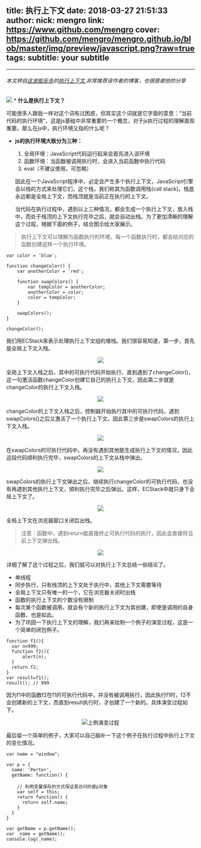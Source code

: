 title: 执行上下文
date: 2018-03-27 21:51:33
author: 
  nick: mengro
  link: https://www.github.com/mengro
cover: https://github.com/mengro/mengro.github.io/blob/master/img/preview/javascript.png?raw=true
tags:
subtitle: your subtitle
---
******
###### 本文转自[这波能反杀](https://yangbo5207.github.io)的[执行上下文](https://yangbo5207.github.io/wutongluo/ji-chu-jin-jie-xi-lie/er-3001-zhi-xing-shang-xia-wen.html),非常推荐该作者的博客，也很感谢他的分享
<img src="static/images/executeContext/1.png">
* <b>什么是执行上下文？</b>

  可能很多人跟我一样对这个词有过困惑，但其实这个词就是它字面的意思：“当前代码的执行环境”，这是js基础中非常重要的一个概念，对于js执行过程的理解直观重要。那么在js中，执行环境又指的什么呢？

* <b>js的执行环境大致分为三种：</b>

  1.  全局环境：JavaScript代码运行起来会首先进入该环境
  2.  函数环境：当函数被调用执行时，会进入当前函数中执行代码
  3.  eval（不建议使用，可忽略）

  因此在一个JavaScript程序中，必定会产生多个执行上下文，JavaScript引擎会以栈的方式来处理它们，这个栈，我们称其为函数调用栈(call stack)。栈底永远都是全局上下文，而栈顶就是当前正在执行的上下文。

  当代码在执行过程中，遇到以上三种情况，都会生成一个执行上下文，放入栈中，而处于栈顶的上下文执行完毕之后，就会自动出栈。为了更加清晰的理解这个过程，根据下面的例子，结合图示给大家展示。

> 执行上下文可以理解为函数执行的环境，每一个函数执行时，都会给对应的函数创建这样一个执行环境。

```
var color = 'blue';

function changeColor() {
    var anotherColor = 'red';

    function swapColors() {
        var tempColor = anotherColor;
        anotherColor = color;
        color = tempColor;
    }

    swapColors();
}

changeColor();
```

我们用ECStack来表示处理执行上下文组的堆栈。我们很容易知道，第一步，首先是全局上下文入栈。

<center><img src="static/images/executeContext/2.png"></center>

全局上下文入栈之后，其中的可执行代码开始执行，直到遇到了changeColor()，这一句激活函数changeColor创建它自己的执行上下文，因此第二步就是changeColor的执行上下文入栈。

<center><img src="static/images/executeContext/3.png"></center>

changeColor的上下文入栈之后，控制器开始执行其中的可执行代码，遇到swapColors()之后又激活了一个执行上下文。因此第三步是swapColors的执行上下文入栈。

<center><img src="static/images/executeContext/4.png"></center>

在swapColors的可执行代码中，再没有遇到其他能生成执行上下文的情况，因此这段代码顺利执行完毕，swapColors的上下文从栈中弹出。

<center><img src="static/images/executeContext/5.png"></center>

swapColors的执行上下文弹出之后，继续执行changeColor的可执行代码，也没有再遇到其他执行上下文，顺利执行完毕之后弹出。这样，ECStack中就只身下全局上下文了。

<center><img src="static/images/executeContext/6.png"></center>

全局上下文在浏览器窗口关闭后出栈。

> 注意：函数中，遇到return能直接终止可执行代码的执行，因此会直接将当前上下文弹出栈。

<center><img src="static/images/executeContext/7.png"></center>

详细了解了这个过程之后，我们就可以对执行上下文总结一些结论了。

  * 单线程
  * 同步执行，只有栈顶的上下文处于执行中，其他上下文需要等待
  * 全局上下文只有唯一的一个，它在浏览器关闭时出栈
  * 函数的执行上下文的个数没有限制
  * 每次某个函数被调用，就会有个新的执行上下文为其创建，即使是调用的自身函数，也是如此。
  * 为了巩固一下执行上下文的理解，我们再来绘制一个例子的演变过程，这是一个简单的闭包例子。

```
function f1(){
  var n=999;
  function f2(){
      alert(n);
  }
  return f2;
}
var result=f1();
result(); // 999
```

因为f1中的函数f2在f1的可执行代码中，并没有被调用执行，因此执行f1时，f2不会创建新的上下文，而直到result执行时，才创建了一个新的。具体演变过程如下。

<center><img src="static/images/executeContext/8.png" alt='上例演变过程'></center>

最后留一个简单的例子，大家可以自己脑补一下这个例子在执行过程中执行上下文的变化情况。

```
var name = "window";

var p = {
  name: 'Perter',
  getName: function() {

    // 利用变量保存的方式保证其访问的是p对象
    var self = this;
    return function() {
      return self.name;
    }
  }
}

var getName = p.getName();
var _name = getName();
console.log(_name);
```